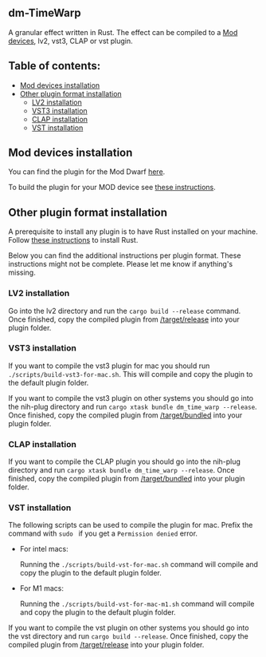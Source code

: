 ## dm-TimeWarp

A granular effect written in Rust.
The effect can be compiled to a [Mod devices](https://moddevices.com/), lv2, vst3, CLAP or vst plugin.

## Table of contents:

- [Mod devices installation](#Mod-devices-installation)
- [Other plugin format installation](#Other-plugin-format-installation)
  - [LV2 installation](#LV2-installation)
  - [VST3 installation](#VST3-installation)
  - [CLAP installation](#CLAP-installation)
  - [VST installation](#VST-installation)

## Mod devices installation

You can find the plugin for the Mod Dwarf [here](./lv2/dm-TimeWarp.lv2/).

To build the plugin for your MOD device see [these instructions](https://github.com/moddevices/mod-plugin-builder).

## Other plugin format installation

A prerequisite to install any plugin is to have Rust installed on your machine.
Follow [these instructions](https://www.rust-lang.org/tools/install) to install Rust.

Below you can find the additional instructions per plugin format. These instructions might not be complete. Please let me know if anything's missing.

### LV2 installation

Go into the lv2 directory and run the `cargo build --release` command.
Once finished, copy the compiled plugin from [/target/release](./lv2/target/release) into your plugin folder.

### VST3 installation

If you want to compile the vst3 plugin for mac you should run `./scripts/build-vst3-for-mac.sh`. This will compile and copy the plugin to the default plugin folder.

If you want to compile the vst3 plugin on other systems you should go into the nih-plug directory and run `cargo xtask bundle dm_time_warp --release`.
Once finished, copy the compiled plugin from [/target/bundled](./nih-plug/target/bundled) into your plugin folder.

### CLAP installation

If you want to compile the CLAP plugin you should go into the nih-plug directory and run `cargo xtask bundle dm_time_warp --release`.
Once finished, copy the compiled plugin from [/target/bundled](./nih-plug/target/bundled) into your plugin folder.

### VST installation

The following scripts can be used to compile the plugin for mac. Prefix the command with `sudo ` if you get a `Permission denied` error.

- For intel macs:

  Running the `./scripts/build-vst-for-mac.sh` command will compile and copy the plugin to the default plugin folder.

- For M1 macs:

  Running the `./scripts/build-vst-for-mac-m1.sh` command will compile and copy the plugin to the default plugin folder.

If you want to compile the vst plugin on other systems you should go into the vst directory and run `cargo build --release`.
Once finished, copy the compiled plugin from [/target/release](./vst/target/release) into your plugin folder.
